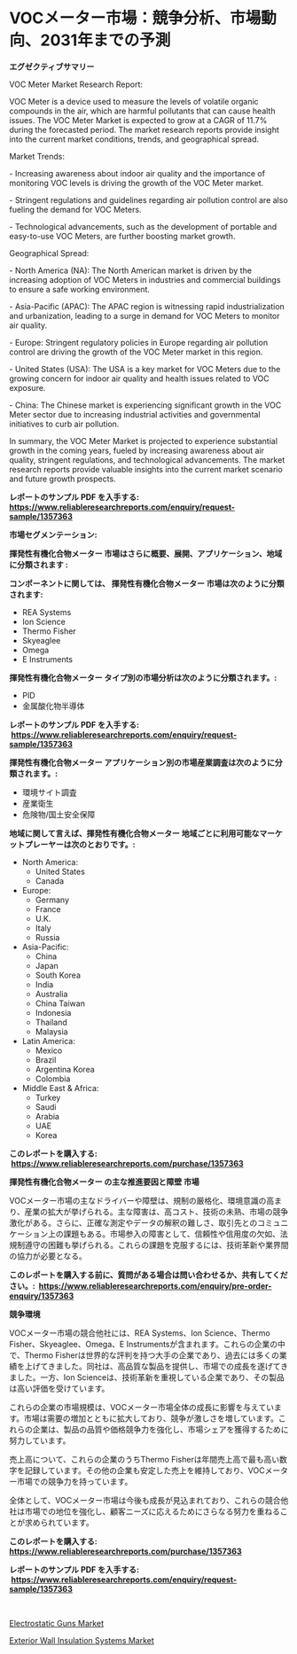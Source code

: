 <p><h1>VOCメーター市場：競争分析、市場動向、2031年までの予測</h1></p><p><strong>エグゼクティブサマリー</strong></p>
<p><p>VOC Meter Market Research Report:</p><p>VOC Meter is a device used to measure the levels of volatile organic compounds in the air, which are harmful pollutants that can cause health issues. The VOC Meter Market is expected to grow at a CAGR of 11.7% during the forecasted period. The market research reports provide insight into the current market conditions, trends, and geographical spread.</p><p>Market Trends:</p><p>- Increasing awareness about indoor air quality and the importance of monitoring VOC levels is driving the growth of the VOC Meter market.</p><p>- Stringent regulations and guidelines regarding air pollution control are also fueling the demand for VOC Meters.</p><p>- Technological advancements, such as the development of portable and easy-to-use VOC Meters, are further boosting market growth.</p><p>Geographical Spread:</p><p>- North America (NA): The North American market is driven by the increasing adoption of VOC Meters in industries and commercial buildings to ensure a safe working environment.</p><p>- Asia-Pacific (APAC): The APAC region is witnessing rapid industrialization and urbanization, leading to a surge in demand for VOC Meters to monitor air quality.</p><p>- Europe: Stringent regulatory policies in Europe regarding air pollution control are driving the growth of the VOC Meter market in this region.</p><p>- United States (USA): The USA is a key market for VOC Meters due to the growing concern for indoor air quality and health issues related to VOC exposure.</p><p>- China: The Chinese market is experiencing significant growth in the VOC Meter sector due to increasing industrial activities and governmental initiatives to curb air pollution.</p><p>In summary, the VOC Meter Market is projected to experience substantial growth in the coming years, fueled by increasing awareness about air quality, stringent regulations, and technological advancements. The market research reports provide valuable insights into the current market scenario and future growth prospects.</p></p>
<p><strong>レポートのサンプル PDF を入手する: <a href="https://www.reliableresearchreports.com/enquiry/request-sample/1357363">https://www.reliableresearchreports.com/enquiry/request-sample/1357363</a></strong></p>
<p><strong>市場セグメンテーション:</strong></p>
<p><strong> 揮発性有機化合物メーター 市場はさらに概要、展開、アプリケーション、地域に分類されます :</strong></p>
<p><strong>コンポーネントに関しては、 揮発性有機化合物メーター 市場は次のように分類されます: &nbsp;</strong></p>
<p><ul><li>REA Systems</li><li>Ion Science</li><li>Thermo Fisher</li><li>Skyeaglee</li><li>Omega</li><li>E Instruments</li></ul></p>
<p><strong> 揮発性有機化合物メーター タイプ別の市場分析は次のように分類されます。:</strong></p>
<p><ul><li>PID</li><li>金属酸化物半導体</li></ul></p>
<p><strong>レポートのサンプル PDF を入手する: &nbsp;<a href="https://www.reliableresearchreports.com/enquiry/request-sample/1357363">https://www.reliableresearchreports.com/enquiry/request-sample/1357363</a></strong></p>
<p><strong> 揮発性有機化合物メーター アプリケーション別の市場産業調査は次のように分類されます。:</strong></p>
<p><ul><li>環境サイト調査</li><li>産業衛生</li><li>危険物/国土安全保障</li></ul></p>
<p><strong>地域に関して言えば、揮発性有機化合物メーター 地域ごとに利用可能なマーケットプレーヤーは次のとおりです。:</strong></p>
<p><ul>
    <li>
        North America:
        <ul>
            <li>United States</li>
            <li>Canada</li>
        </ul>
    </li>
    <li>
        Europe:
        <ul>
            <li>Germany</li>
            <li>France</li>
            <li>U.K.</li>
            <li>Italy</li>
            <li>Russia</li>
        </ul>
    </li>
    <li>
        Asia-Pacific:
        <ul>
            <li>China</li>
            <li>Japan</li>
            <li>South Korea</li>
            <li>India</li>
            <li>Australia</li>
            <li>China Taiwan</li>
            <li>Indonesia</li>
            <li>Thailand</li>
            <li>Malaysia</li>
        </ul>
    </li>
    <li>
        Latin America:
        <ul>
            <li>Mexico</li>
            <li>Brazil</li>
            <li>Argentina Korea</li>
            <li>Colombia</li>
        </ul>
    </li>
    <li>
        Middle East & Africa:
        <ul>
            <li>Turkey</li>
            <li>Saudi</li>
            <li>Arabia</li>
            <li>UAE</li>
            <li>Korea</li>
        </ul>
    </li>
    </ul></p>
<p><strong>このレポートを購入する: &nbsp;<a href="https://www.reliableresearchreports.com/purchase/1357363">https://www.reliableresearchreports.com/purchase/1357363</a></strong></p>
<p><strong>揮発性有機化合物メーター の主な推進要因と障壁 市場</strong></p>
<p><p>VOCメーター市場の主なドライバーや障壁は、規制の厳格化、環境意識の高まり、産業の拡大が挙げられる。主な障害は、高コスト、技術の未熟、市場の競争激化がある。さらに、正確な測定やデータの解釈の難しさ、取引先とのコミュニケーション上の課題もある。市場参入の障害として、信頼性や信用度の欠如、法規制遵守の困難も挙げられる。これらの課題を克服するには、技術革新や業界間の協力が必要となる。</p></p>
<p><strong>このレポートを購入する前に、質問がある場合は問い合わせるか、共有してください。:&nbsp; <a href="https://www.reliableresearchreports.com/enquiry/pre-order-enquiry/1357363">https://www.reliableresearchreports.com/enquiry/pre-order-enquiry/1357363</a></strong></p>
<p><strong>競争環境</strong></p>
<p><p>VOCメーター市場の競合他社には、REA Systems、Ion Science、Thermo Fisher、Skyeaglee、Omega、E Instrumentsが含まれます。これらの企業の中で、Thermo Fisherは世界的な評判を持つ大手の企業であり、過去には多くの業績を上げてきました。同社は、高品質な製品を提供し、市場での成長を遂げてきました。一方、Ion Scienceは、技術革新を重視している企業であり、その製品は高い評価を受けています。</p><p>これらの企業の市場規模は、VOCメーター市場全体の成長に影響を与えています。市場は需要の増加とともに拡大しており、競争が激しさを増しています。これらの企業は、製品の品質や価格競争力を強化し、市場シェアを獲得するために努力しています。</p><p>売上高について、これらの企業のうちThermo Fisherは年間売上高で最も高い数字を記録しています。その他の企業も安定した売上を維持しており、VOCメーター市場での競争力を持っています。</p><p>全体として、VOCメーター市場は今後も成長が見込まれており、これらの競合他社は市場での地位を強化し、顧客ニーズに応えるためにさらなる努力を重ねることが求められています。</p></p>
<p><strong>このレポートを購入する: &nbsp; <a href="https://www.reliableresearchreports.com/purchase/1357363">https://www.reliableresearchreports.com/purchase/1357363</a></strong></p>
<p><strong>レポートのサンプル PDF を入手する: &nbsp;<a href="https://www.reliableresearchreports.com/enquiry/request-sample/1357363">https://www.reliableresearchreports.com/enquiry/request-sample/1357363</a></strong><strong></strong></p>
<p>&nbsp;</p>
<p><p><a href="https://summer-dogwood-3e9.notion.site/Electrostatic-Guns-Market-Size-Growth-Outlook-from-2024-to-2031-projecting-at-Market-s-Trends-Anal-8c37d83a38b647aba06f8cc0c73f0f2a">Electrostatic Guns Market</a></p><p><a href="https://github.com/Sherrillcrooksxa8i18ucf2m/Market-Research-Report-List-1/blob/main/exterior-wall-insulation-systems-market.md">Exterior Wall Insulation Systems Market</a></p></p>